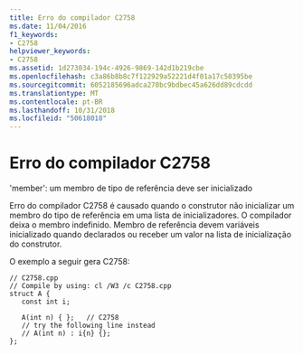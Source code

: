 ```yaml
---
title: Erro do compilador C2758
ms.date: 11/04/2016
f1_keywords:
- C2758
helpviewer_keywords:
- C2758
ms.assetid: 1d273034-194c-4926-9869-142d1b219cbe
ms.openlocfilehash: c3a86b8b8c7f122929a52221d4f01a17c50395be
ms.sourcegitcommit: 6052185696adca270bc9bdbec45a626dd89cdcdd
ms.translationtype: MT
ms.contentlocale: pt-BR
ms.lasthandoff: 10/31/2018
ms.locfileid: "50618018"
---
```

# <a name="compiler-error-c2758"></a>Erro do compilador C2758

'member': um membro de tipo de referência deve ser inicializado

Erro do compilador C2758 é causado quando o construtor não inicializar um membro do tipo de referência em uma lista de inicializadores. O compilador deixa o membro indefinido. Membro de referência devem variáveis inicializado quando declarados ou receber um valor na lista de inicialização do construtor.

O exemplo a seguir gera C2758:

```
// C2758.cpp
// Compile by using: cl /W3 /c C2758.cpp
struct A {
   const int i;

   A(int n) { };   // C2758
   // try the following line instead
   // A(int n) : i{n} {};
};
```